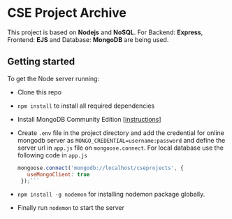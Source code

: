 # CSE Project Archive

This project is based on **Nodejs** and **NoSQL**. For Backend: **Express**, Frontend: **EJS** and Database: **MongoDB** are being used.

## Getting started

To get the Node server running:

- Clone this repo
- ```npm install``` to install all required dependencies
- Install MongoDB Community Edition [[instructions](https://docs.mongodb.com/manual/installation/#tutorials)]
- Create ```.env``` file in the project directory and add the credential for online mongodb server as ```MONGO_CREDENTIAL=username:password``` and define the server url in ```app.js``` file on ```mongoose.connect```. For local database use the following code in ```app.js```

    ```javascript
    mongoose.connect('mongodb://localhost/cseprojects', {
       useMongoClient: true
     });```

- ```npm install -g nodemon``` for installing nodemon package globally.
- Finally run ```nodemon``` to start the server

